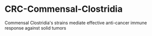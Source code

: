 # CRC-Commensal-Clostridia
Commensal Clostridia's strains mediate effective anti-cancer immune response against solid tumors
